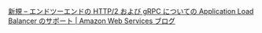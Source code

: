[新規 – エンドツーエンドの HTTP/2 および gRPC についての Application Load Balancer のサポート | Amazon Web Services ブログ](https://aws.amazon.com/jp/blogs/news/new-application-load-balancer-support-for-end-to-end-http-2-and-grpc/)

